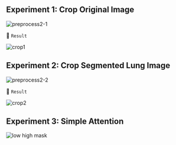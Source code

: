 ## Experiment 1: Crop Original Image

![preprocess2-1](https://github.com/user-attachments/assets/87862415-6441-4c97-ba84-b55dc4c22ba4)

📌 `Result`

![crop1](https://github.com/user-attachments/assets/192f9bee-453b-413d-9cd0-6f7799b507a0)



## Experiment 2: Crop Segmented Lung Image

![preprocess2-2](https://github.com/user-attachments/assets/5ede353d-91d8-47c1-9e2b-b23964128648)

📌 `Result`

![crop2](https://github.com/user-attachments/assets/b077fcf3-2137-44f9-9793-40808c5dc6ae)



## Experiment 3: Simple Attention


![low high mask](https://github.com/user-attachments/assets/bdc0c167-ac0f-4878-a8e3-426e039f3533)
